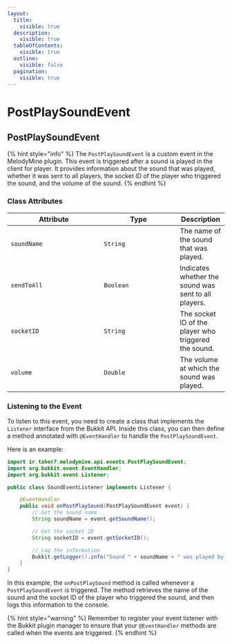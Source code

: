 ```yaml
---
layout:
  title:
    visible: true
  description:
    visible: true
  tableOfContents:
    visible: true
  outline:
    visible: false
  pagination:
    visible: true
---
```


# PostPlaySoundEvent

## PostPlaySoundEvent

{% hint style="info" %}
The `PostPlaySoundEvent` is a custom event in the MelodyMine plugin. This event is triggered after a sound is played in the client for player. It provides information about the sound that was played, whether it was sent to all players, the socket ID of the player who triggered the sound, and the volume of the sound.
{% endhint %}

### Class Attributes

<table><thead><tr><th width="200">Attribute</th><th width="160">Type</th><th>Description</th></tr></thead><tbody><tr><td><code>soundName</code></td><td><code>String</code></td><td>The name of the sound that was played.</td></tr><tr><td><code>sendToAll</code></td><td><code>Boolean</code></td><td>Indicates whether the sound was sent to all players.</td></tr><tr><td><code>socketID</code></td><td><code>String</code></td><td>The socket ID of the player who triggered the sound.</td></tr><tr><td><code>volume</code></td><td><code>Double</code></td><td>The volume at which the sound was played.</td></tr></tbody></table>

### Listening to the Event

To listen to this event, you need to create a class that implements the `Listener` interface from the Bukkit API. Inside this class, you can then define a method annotated with `@EventHandler` to handle the `PostPlaySoundEvent`.

Here is an example:

```java
import ir.taher7.melodymine.api.events.PostPlaySoundEvent;
import org.bukkit.event.EventHandler;
import org.bukkit.event.Listener;

public class SoundEventListener implements Listener {

    @EventHandler
    public void onPostPlaySound(PostPlaySoundEvent event) {
        // Get the sound name
        String soundName = event.getSoundName();

        // Get the socket ID
        String socketID = event.getSocketID();

        // Log the information
        Bukkit.getLogger().info("Sound " + soundName + " was played by player with socket ID " + socketID);
    }
}
```

In this example, the `onPostPlaySound` method is called whenever a `PostPlaySoundEvent` is triggered. The method retrieves the name of the sound and the socket ID of the player who triggered the sound, and then logs this information to the console.

{% hint style="warning" %}
Remember to register your event listener with the Bukkit plugin manager to ensure that your `@EventHandler` methods are called when the events are triggered.
{% endhint %}
